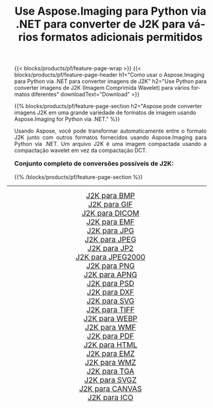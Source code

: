 ﻿---
title: Use Aspose.Imaging para Python via .NET para converter de J2K para vários formatos adicionais permitidos 
weight: 3920
url: /pt/python-net/conversion/from/j2k/ 
lang: pt
langdirlevel: 2
locales: zh-hans,ja,it,ru,de,es,fr,nl,id,lt,pl,pt,vi,tr,ko,zh-hant,ar,hi,th,sv,cs,uk,he
description: Você pode transformar rapidamente de J2K(Imagem Comprimida Wavelet) em vários formatos usando Aspose.Imaging para Python via .NET.
---

{{< blocks/products/pf/feature-page-wrap >}}
{{< blocks/products/pf/feature-page-header h1="Como usar o Aspose.Imaging para Python via .NET para converter imagens de J2K" h2="Use Python para converter imagens de J2K (Imagem Comprimida Wavelet) para vários formatos diferentes" downloadText="Download" >}}


{{% blocks/products/pf/feature-page-section  h2="Aspose pode converter imagens J2K em uma grande variedade de formatos de imagem usando Aspose.Imaging for Python via .NET." %}}
<p align=justify>Usando Aspose, você pode transformar automaticamente entre o formato J2K junto com outros formatos fornecidos usando Aspose.Imaging para Python via .NET. Um arquivo J2K é uma imagem compactada usando a compactação wavelet em vez da compactação DCT.</p>
<h3 style="margin-top:16px;">
Conjunto completo de conversões possíveis de J2K:
</h3>
{{% /blocks/products/pf/feature-page-section %}}
<div class="container-fluid productfamilypage bg-gray">
    <div class="convertypes bg-gray agp-content section">
        <div class="container">
		<hr style="margin-left:-20px;"/>
		<div class="row other-converters" style="gap: 10px;font-size: 19px;text-align:center;">
		    <div class='col-md-3 other-converter remove-lp remove-rp'><a href="/imaging/pt/python-net/conversion/j2k-to-bmp/" style="padding:15px;">J2K para BMP</a></div><div class='col-md-3 other-converter remove-lp remove-rp'><a href="/imaging/pt/python-net/conversion/j2k-to-gif/" style="padding:15px;">J2K para GIF</a></div><div class='col-md-3 other-converter remove-lp remove-rp'><a href="/imaging/pt/python-net/conversion/j2k-to-dicom/" style="padding:15px;">J2K para DICOM</a></div><div class='col-md-3 other-converter remove-lp remove-rp'><a href="/imaging/pt/python-net/conversion/j2k-to-emf/" style="padding:15px;">J2K para EMF</a></div><div class='col-md-3 other-converter remove-lp remove-rp'><a href="/imaging/pt/python-net/conversion/j2k-to-jpg/" style="padding:15px;">J2K para JPG</a></div><div class='col-md-3 other-converter remove-lp remove-rp'><a href="/imaging/pt/python-net/conversion/j2k-to-jpeg/" style="padding:15px;">J2K para JPEG</a></div><div class='col-md-3 other-converter remove-lp remove-rp'><a href="/imaging/pt/python-net/conversion/j2k-to-jp2/" style="padding:15px;">J2K para JP2</a></div><div class='col-md-3 other-converter remove-lp remove-rp'><a href="/imaging/pt/python-net/conversion/j2k-to-jpeg2000/" style="padding:15px;">J2K para JPEG2000</a></div><div class='col-md-3 other-converter remove-lp remove-rp'><a href="/imaging/pt/python-net/conversion/j2k-to-png/" style="padding:15px;">J2K para PNG</a></div><div class='col-md-3 other-converter remove-lp remove-rp'><a href="/imaging/pt/python-net/conversion/j2k-to-apng/" style="padding:15px;">J2K para APNG</a></div><div class='col-md-3 other-converter remove-lp remove-rp'><a href="/imaging/pt/python-net/conversion/j2k-to-psd/" style="padding:15px;">J2K para PSD</a></div><div class='col-md-3 other-converter remove-lp remove-rp'><a href="/imaging/pt/python-net/conversion/j2k-to-dxf/" style="padding:15px;">J2K para DXF</a></div><div class='col-md-3 other-converter remove-lp remove-rp'><a href="/imaging/pt/python-net/conversion/j2k-to-svg/" style="padding:15px;">J2K para SVG</a></div><div class='col-md-3 other-converter remove-lp remove-rp'><a href="/imaging/pt/python-net/conversion/j2k-to-tiff/" style="padding:15px;">J2K para TIFF</a></div><div class='col-md-3 other-converter remove-lp remove-rp'><a href="/imaging/pt/python-net/conversion/j2k-to-webp/" style="padding:15px;">J2K para WEBP</a></div><div class='col-md-3 other-converter remove-lp remove-rp'><a href="/imaging/pt/python-net/conversion/j2k-to-wmf/" style="padding:15px;">J2K para WMF</a></div><div class='col-md-3 other-converter remove-lp remove-rp'><a href="/imaging/pt/python-net/conversion/j2k-to-pdf/" style="padding:15px;">J2K para PDF</a></div><div class='col-md-3 other-converter remove-lp remove-rp'><a href="/imaging/pt/python-net/conversion/j2k-to-html/" style="padding:15px;">J2K para HTML</a></div><div class='col-md-3 other-converter remove-lp remove-rp'><a href="/imaging/pt/python-net/conversion/j2k-to-emz/" style="padding:15px;">J2K para EMZ</a></div><div class='col-md-3 other-converter remove-lp remove-rp'><a href="/imaging/pt/python-net/conversion/j2k-to-wmz/" style="padding:15px;">J2K para WMZ</a></div><div class='col-md-3 other-converter remove-lp remove-rp'><a href="/imaging/pt/python-net/conversion/j2k-to-tga/" style="padding:15px;">J2K para TGA</a></div><div class='col-md-3 other-converter remove-lp remove-rp'><a href="/imaging/pt/python-net/conversion/j2k-to-svgz/" style="padding:15px;">J2K para SVGZ</a></div><div class='col-md-3 other-converter remove-lp remove-rp'><a href="/imaging/pt/python-net/conversion/j2k-to-canvas/" style="padding:15px;">J2K para CANVAS</a></div><div class='col-md-3 other-converter remove-lp remove-rp'><a href="/imaging/pt/python-net/conversion/j2k-to-ico/" style="padding:15px;">J2K para ICO</a></div>
                </div>
        </div>
    </div>
</div>
<br/>

